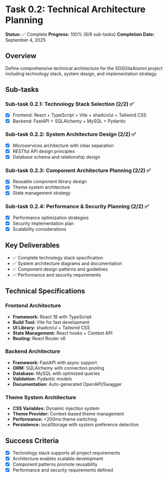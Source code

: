 # Task 0.2: Technical Architecture Planning

**Status:** ✅ Complete
**Progress:** 100% (8/8 sub-tasks)
**Completion Date:** September 4, 2025

## Overview
Define comprehensive technical architecture for the SGSGitaAlumni project including technology stack, system design, and implementation strategy.

## Sub-tasks

### Sub-task 0.2.1: Technology Stack Selection (2/2) ✅
- [x] Frontend: React + TypeScript + Vite + shadcn/ui + Tailwind CSS
- [x] Backend: FastAPI + SQLAlchemy + MySQL + Pydantic

### Sub-task 0.2.2: System Architecture Design (2/2) ✅
- [x] Microservices architecture with clear separation
- [x] RESTful API design principles
- [x] Database schema and relationship design

### Sub-task 0.2.3: Component Architecture Planning (2/2) ✅
- [x] Reusable component library design
- [x] Theme system architecture
- [x] State management strategy

### Sub-task 0.2.4: Performance & Security Planning (2/2) ✅
- [x] Performance optimization strategies
- [x] Security implementation plan
- [x] Scalability considerations

## Key Deliverables
- ✅ Complete technology stack specification
- ✅ System architecture diagrams and documentation
- ✅ Component design patterns and guidelines
- ✅ Performance and security requirements

## Technical Specifications

### Frontend Architecture
- **Framework:** React 18 with TypeScript
- **Build Tool:** Vite for fast development
- **UI Library:** shadcn/ui + Tailwind CSS
- **State Management:** React hooks + Context API
- **Routing:** React Router v6

### Backend Architecture
- **Framework:** FastAPI with async support
- **ORM:** SQLAlchemy with connection pooling
- **Database:** MySQL with optimized queries
- **Validation:** Pydantic models
- **Documentation:** Auto-generated OpenAPI/Swagger

### Theme System Architecture
- **CSS Variables:** Dynamic injection system
- **Theme Provider:** Context-based theme management
- **Performance:** <200ms theme switching
- **Persistence:** localStorage with system preference detection

## Success Criteria
- [x] Technology stack supports all project requirements
- [x] Architecture enables scalable development
- [x] Component patterns promote reusability
- [x] Performance and security requirements defined